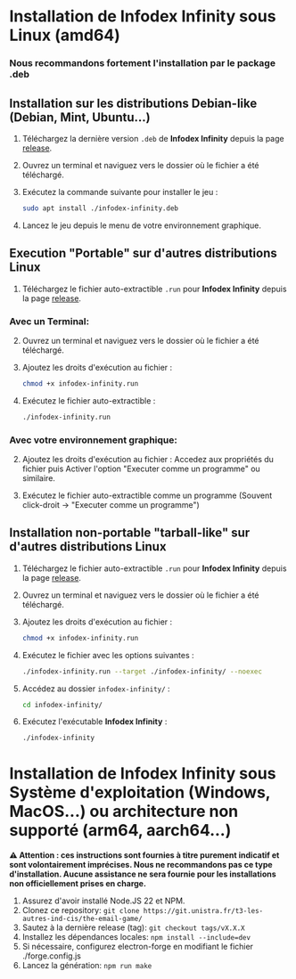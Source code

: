 # Installation de Infodex Infinity sous Linux (amd64)

### Nous recommandons fortement l'installation par le package .deb

## Installation sur les distributions Debian-like (Debian, Mint, Ubuntu...)

1. Téléchargez la dernière version `.deb` de **Infodex Infinity** depuis la page [release](/t3-les-autres-ind-cis/the-email-game/-/releases).
   
2. Ouvrez un terminal et naviguez vers le dossier où le fichier a été téléchargé.

3. Exécutez la commande suivante pour installer le jeu :

   ```bash
   sudo apt install ./infodex-infinity.deb
   ```
4. Lancez le jeu depuis le menu de votre environnement graphique.

## Execution "Portable" sur d'autres distributions Linux

1. Téléchargez le fichier auto-extractible `.run` pour **Infodex Infinity** depuis la page [release](/t3-les-autres-ind-cis/the-email-game/-/releases).

### Avec un Terminal:
2. Ouvrez un terminal et naviguez vers le dossier où le fichier a été téléchargé.

3. Ajoutez les droits d'exécution au fichier :

   ```bash
   chmod +x infodex-infinity.run
   ```

4. Exécutez le fichier auto-extractible :

   ```bash
   ./infodex-infinity.run
   ```

### Avec votre environnement graphique:
2. Ajoutez les droits d'exécution au fichier : Accedez aux propriétés du fichier puis Activer l'option "Executer comme un programme" ou similaire.

3. Exécutez le fichier auto-extractible comme un programme (Souvent click-droit -> "Executer comme un programme")


## Installation non-portable "tarball-like" sur d'autres distributions Linux

1. Téléchargez le fichier auto-extractible `.run` pour **Infodex Infinity** depuis la page [release](/t3-les-autres-ind-cis/the-email-game/-/releases).

2. Ouvrez un terminal et naviguez vers le dossier où le fichier a été téléchargé.

3. Ajoutez les droits d'exécution au fichier :

   ```bash
   chmod +x infodex-infinity.run
   ```

4. Exécutez le fichier avec les options suivantes :

   ```bash
   ./infodex-infinity.run --target ./infodex-infinity/ --noexec
   ```

5. Accédez au dossier `infodex-infinity/` :

   ```bash
   cd infodex-infinity/
   ```

6. Exécutez l'exécutable **Infodex Infinity** :

   ```bash
   ./infodex-infinity
   ```

# Installation de Infodex Infinity sous Système d'exploitation (Windows, MacOS...) ou architecture non supporté (arm64, aarch64...)

**⚠️ Attention : ces instructions sont fournies à titre purement indicatif et sont volontairement imprécises. Nous ne recommandons pas ce type d'installation. Aucune assistance ne sera fournie pour les installations non officiellement prises en charge.**

1. Assurez d'avoir installé Node.JS 22 et NPM.
2. Clonez ce repository: `git clone https://git.unistra.fr/t3-les-autres-ind-cis/the-email-game/`
3. Sautez à la dernière release (tag): `git checkout tags/vX.X.X`
4. Installez les dépendances locales: `npm install --include=dev`
5. Si nécessaire, configurez electron-forge en modifiant le fichier ./forge.config.js
6. Lancez la génération: `npm run make`